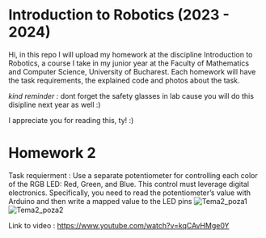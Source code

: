 # Introduction to Robotics (2023 - 2024)

 Hi, in this repo I will upload my homework at the discipline Introduction to Robotics, a course I take in my junior year at the Faculty of Mathematics and Computer Science, University of Bucharest. Each homework will have the task requirements, the explained code and photos about the task.

 *kind reminder :* dont forget the safety glasses in lab cause you will do this disipline next year as well :)

 I appreciate you for reading this, ty! :)

 # Homework 2

 Task requierment :
  Use a separate potentiometer for controlling each color of the RGB LED: Red, Green, and Blue. This control must leverage digital electronics. Specifically, you need to read the potentiometer’s value with Arduino and then write a mapped value to the LED pins
  ![Tema2_poza1](https://github.com/Beselinho/IntroductionToRobotics/assets/116555068/7f217cf9-5b60-4031-8cd1-a6ef086889bd)
  ![Tema2_poza2](https://github.com/Beselinho/IntroductionToRobotics/assets/116555068/8bbebcd6-762a-4967-b5c2-3d24ea20cb12)

  

  Link to video : https://www.youtube.com/watch?v=kqCAvHMge0Y


